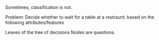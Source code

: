 
Sometimes, classification is not.

Problem: Decide whether to wait for a table at a restraunt, based on the following attributes/features

Leaves of the tree of decisions
Nodes are questions. 
